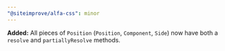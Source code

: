 ```yaml
---
"@siteimprove/alfa-css": minor
---
```


**Added:** All pieces of `Position` (`Position`, `Component`, `Side`) now have both a `resolve` and `partiallyResolve` methods.

